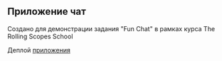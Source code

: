 ## Приложение чат

Создано для демонстрации задания "Fun Chat" в рамках курса The Rolling Scopes School

Деплой [приложения](https://mikaleinik.github.io/chat-deploy/)

